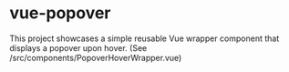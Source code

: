 # vue-popover

This project showcases a simple reusable Vue wrapper component that displays a popover upon hover. (See /src/components/PopoverHoverWrapper.vue)
